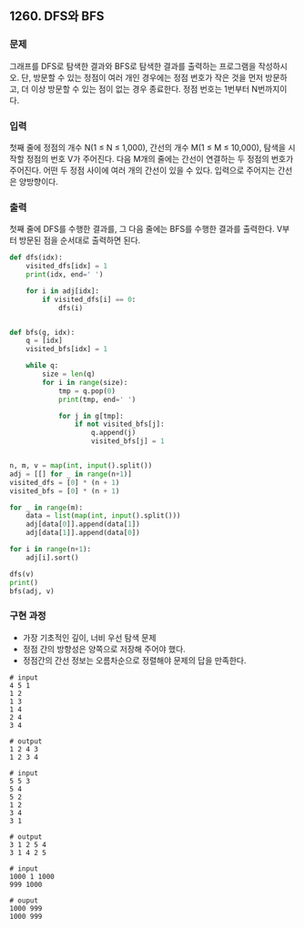 ## 1260. DFS와 BFS

### 문제

그래프를 DFS로 탐색한 결과와 BFS로 탐색한 결과를 출력하는 프로그램을 작성하시오. 단, 방문할 수 있는 정점이 여러 개인 경우에는 정점 번호가 작은 것을 먼저 방문하고, 더 이상 방문할 수 있는 점이 없는 경우 종료한다. 정점 번호는 1번부터 N번까지이다.

### 입력

첫째 줄에 정점의 개수 N(1 ≤ N ≤ 1,000), 간선의 개수 M(1 ≤ M ≤ 10,000), 탐색을 시작할 정점의 번호 V가 주어진다. 다음 M개의 줄에는 간선이 연결하는 두 정점의 번호가 주어진다. 어떤 두 정점 사이에 여러 개의 간선이 있을 수 있다. 입력으로 주어지는 간선은 양방향이다.

### 출력

첫째 줄에 DFS를 수행한 결과를, 그 다음 줄에는 BFS를 수행한 결과를 출력한다. V부터 방문된 점을 순서대로 출력하면 된다.

```python
def dfs(idx):
    visited_dfs[idx] = 1
    print(idx, end=' ')

    for i in adj[idx]:
        if visited_dfs[i] == 0:
            dfs(i)


def bfs(g, idx):
    q = [idx]
    visited_bfs[idx] = 1

    while q:
        size = len(q)
        for i in range(size):
            tmp = q.pop(0)
            print(tmp, end=' ')

            for j in g[tmp]:
                if not visited_bfs[j]:
                    q.append(j)
                    visited_bfs[j] = 1


n, m, v = map(int, input().split())
adj = [[] for _ in range(n+1)]
visited_dfs = [0] * (n + 1)
visited_bfs = [0] * (n + 1)

for _ in range(m):
    data = list(map(int, input().split()))
    adj[data[0]].append(data[1])
    adj[data[1]].append(data[0])

for i in range(n+1):
    adj[i].sort()

dfs(v)
print()
bfs(adj, v)
```

### 구현 과정

- 가장 기초적인 깊이, 너비 우선 탐색 문제
- 정점 간의 방향성은 양쪽으로 저장해 주어야 했다.
- 정점간의 간선 정보는 오름차순으로 정렬해야 문제의 답을 만족한다.

 

```
# input
4 5 1
1 2
1 3
1 4
2 4
3 4

# output
1 2 4 3
1 2 3 4
```

```
# input
5 5 3
5 4
5 2
1 2
3 4
3 1

# output
3 1 2 5 4
3 1 4 2 5
```

```
# input
1000 1 1000
999 1000

# ouput
1000 999
1000 999
```

